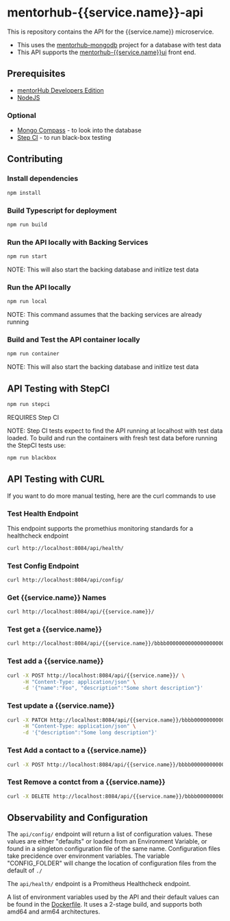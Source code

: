 # mentorhub-{{service.name}}-api

This is repository contains the API for the {{service.name}} microservice.
- This uses the [mentorhub-mongodb](https://github.com/agile-learning-institute/mentorHub-mongodb) project for a database with test data
- This API supports the [mentorhub-{{service.name}}ui](https://github.com/agile-learning-institute/mentorHub-{{service.name}}-ui) front end.

## Prerequisites

- [mentorHub Developers Edition](https://github.com/agile-learning-institute/mentorHub/tree/main/mentorHub-developer-edition)
- [NodeJS](https://nodejs.org/en/download)

### Optional

- [Mongo Compass](https://www.mongodb.com/try/download/compass) - to look into the database
- [Step CI](https://docs.stepci.com/guides/getting-started.html) - to run black-box testing

## Contributing

### Install dependencies
```bash
npm install
```

### Build Typescript for deployment
```bash
npm run build
```

### Run the API locally with Backing Services
```bash
npm run start
```
NOTE: This will also start the backing database and initlize test data

### Run the API locally
```bash
npm run local
```
NOTE: This command assumes that the backing services are already running

### Build and Test the API container locally
```bash
npm run container
```
NOTE: This will also start the backing database and initlize test data

## API Testing with StepCI
```bash
npm run stepci
```
REQUIRES Step CI

NOTE: Step CI tests expect to find the API running at localhost with test data loaded. To build and run the containers with fresh test data before running the StepCI tests use:
```bash
npm run blackbox
```

## API Testing with CURL
If you want to do more manual testing, here are the curl commands to use

### Test Health Endpoint

This endpoint supports the promethius monitoring standards for a healthcheck endpoint

```bash
curl http://localhost:8084/api/health/

```

### Test Config Endpoint

```bash
curl http://localhost:8084/api/config/
```

### Get {{service.name}} Names

```bash
curl http://localhost:8084/api/{{service.name}}/
```

### Test get a {{service.name}}

```bash
curl http://localhost:8084/api/{{service.name}}/bbbb00000000000000000000
```

### Test add a {{service.name}}

```bash
curl -X POST http://localhost:8084/api/{{service.name}}/ \
     -H "Content-Type: application/json" \
     -d '{"name":"Foo", "description":"Some short description"}'

```

### Test update a {{service.name}}

```bash
curl -X PATCH http://localhost:8084/api/{{service.name}}/bbbb00000000000000000000 \
     -H "Content-Type: application/json" \
     -d '{"description":"Some long description"}'
```

### Test Add a contact to a {{service.name}}

```bash
curl -X POST http://localhost:8084/api/{{service.name}}/bbbb00000000000000000000/contact/AAAA00000000000000000000
```

### Test Remove a contct from a  {{service.name}}

```bash
curl -X DELETE http://localhost:8084/api/{{service.name}}/bbbb00000000000000000000contact/AAAA00000000000000000000
```

## Observability and Configuration

The ```api/config/``` endpoint will return a list of configuration values. These values are either "defaults" or loaded from an Environment Variable, or found in a singleton configuration file of the same name. Configuration files take precidence over environment variables. The variable "CONFIG_FOLDER" will change the location of configuration files from the default of ```./```

The ```api/health/``` endpoint is a Promitheus Healthcheck endpoint.

A list of environment variables used by the API and their default values can be found in the [Dockerfile](./Dockerfile). It uses a 2-stage build, and supports both amd64 and arm64 architectures. 
